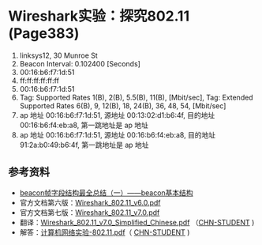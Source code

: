 # Wireshark实验：探究802.11 (Page383)
1. linksys12, 30 Munroe St
2. Beacon Interval: 0.102400 [Seconds]
3. 00:16:b6:f7:1d:51
4. ff:ff:ff:ff:ff:ff
5. 00:16:b6:f7:1d:51
6. Tag: Supported Rates 1(B), 2(B), 5.5(B), 11(B), [Mbit/sec], Tag: Extended Supported Rates 6(B), 9, 12(B), 18, 24(B), 36, 48, 54, [Mbit/sec]
7. ap 地址 00:16:b6:f7:1d:51, 源地址 00:13:02:d1:b6:4f, 目的地址 00:16:b6:f4:eb:a8, 第一跳地址是 ap 地址
8. ap 地址 00:16:b6:f7:1d:51, 源地址 00:16:b6:f4:eb:a8, 目的地址 91:2a:b0:49:b6:4f, 第一跳地址是 ap 地址

## 参考资料
* [beacon帧字段结构最全总结（一）——beacon基本结构](https://www.cnblogs.com/fengf233/p/10919335.html)
* 官方文档第六版：[Wireshark_802.11_v6.0.pdf](https://github.com/moranzcw/Computer-Networking-A-Top-Down-Approach-NOTES/blob/master/WiresharkLab/Wireshark实验-802.11/Wireshark_802.11_v6.0.pdf)
* 官方文档第七版：[Wireshark_802.11_v7.0.pdf](https://github.com/moranzcw/Computer-Networking-A-Top-Down-Approach-NOTES/blob/master/WiresharkLab/Wireshark实验-802.11/Wireshark_802.11_v7.0.pdf)
* 翻译：[Wireshark_802.11_v7.0_Simplified_Chinese.pdf](https://github.com/moranzcw/Computer-Networking-A-Top-Down-Approach-NOTES/blob/master/WiresharkLab/Wireshark实验-802.11/Wireshark_802.11_v7.0_Simplified_Chinese.pdf) （[CHN-STUDENT](https://github.com/chn-student) )
* 解答：[计算机网络实验-802.11.pdf](https://github.com/moranzcw/Computer-Networking-A-Top-Down-Approach-NOTES/blob/master/WiresharkLab/Wireshark实验-802.11/计算机网络实验-802.11.pdf)（ [CHN-STUDENT](https://github.com/chn-student) )